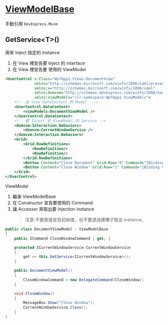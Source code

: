 # [ViewModelBase](https://documentation.devexpress.com/WPF/17446/MVVM-Framework/Services/Services-in-ViewModelBase-descendants)

手動引用 `DevExpress.Mvvm`

## GetService\<T>()

用來 Inject 指定的 instance

1. 在 View 裡宣告要 Inject 的 interface
1. 在 View 裡宣告要 使用的 ViewModel

```xml
<UserControl x:Class="WpfApp1.Views.DocumentView"
             xmlns="http://schemas.microsoft.com/winfx/2006/xaml/presentation"
             xmlns:x="http://schemas.microsoft.com/winfx/2006/xaml"
             xmlns:dxmvvm="http://schemas.devexpress.com/winfx/2008/xaml/mvvm"
             xmlns:viewModels="clr-namespace:WpfApp1.ViewModels">
    <!-- 此 View DataContext 的 Model  -->
    <UserControl.DataContext>
        <viewModels:DocumentViewModel />
    </UserControl.DataContext>
    <!-- 要 Inject 至 ViewModel 的 Service -->
    <dxmvvm:Interaction.Behaviors>
        <dxmvvm:CurrentWindowService />
    </dxmvvm:Interaction.Behaviors>
    <Grid>
        <Grid.RowDefinitions>
            <RowDefinition/>
            <RowDefinition/>
        </Grid.RowDefinitions>
        <Button Content="Close Document" Grid.Row="0" Command="{Binding CloseDocumentCommand}" />
        <Button Content="Close Window" Grid.Row="1" Command="{Binding CloseWindowCommand}" />
    </Grid>
</UserControl>
```

ViewModel

1. 繼承 ViewModelBase
1. 在 Constructor 宣告要使用的 Command
1. 讓 Accessor 來取出要 Injection instance
   > 注意:不要直接宣告初始值，也不要透過建構子取出 instance。

```csharp
public class DocumentViewModel : ViewModelBase
{
    public ICommand CloseWindowCommand { get; }

    protected ICurrentWindowService CurrentWindowService
    {
        get => this.GetService<ICurrentWindowService>();
    }

    public DocumentViewModel()
    {
        CloseWindowCommand = new DelegateCommand(CloseWindow);
    }

    void CloseWindow()
    {
        MessageBox.Show("Close Window");
        CurrentWindowService.Close();
    }
}
```
